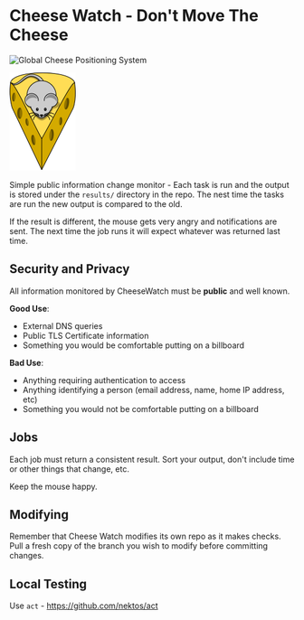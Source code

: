 # Cheese Watch - Don't Move The Cheese

![Global Cheese Positioning System](https://github.com/pauldoomgov/cheesewatch/workflows/Global%20Cheese%20Positioning%20System/badge.svg)


![Mouse minding its cheese](misc/mouse-with-cheese.png)

Simple public information change monitor - Each task is run and
the output is stored under the `results/` directory in the repo.
The nest time the tasks are run the new output is compared to the old.

If the result is different, the mouse gets very angry and notifications
are sent.   The next time the job runs it will expect whatever was returned
last time.

## Security and Privacy

All information monitored by CheeseWatch must be **public** and
well known.

**Good Use**:
* External DNS queries
* Public TLS Certificate information
* Something you would be comfortable putting on a billboard

**Bad Use**:
* Anything requiring authentication to access
* Anything identifying a person (email address, name, home IP address, etc)
* Something you would not be comfortable putting on a billboard

## Jobs

Each job must return a consistent result.   Sort your output,
don't include time or other things that change, etc.

Keep the mouse happy.

## Modifying

Remember that Cheese Watch modifies its own repo as it makes checks.
Pull a fresh copy of the branch you wish to modify before committing
changes.

## Local Testing

Use `act` - https://github.com/nektos/act
